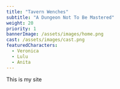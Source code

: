 ```yaml
---
title: "Tavern Wenches"
subtitle: "A Dungeon Not To Be Mastered"
weight: 20
priority: 1
bannerImage: /assets/images/home.png
cast: /assets/images/cast.png
featuredCharacters:
  - Veronica
  - Lulu
  - Anita
---
```


This is my site